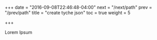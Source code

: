 +++
date = "2016-09-08T22:46:48-04:00"
next = "/next/path"
prev = "/prev/path"
title = "create tyche json"
toc = true
weight = 5

+++

Lorem Ipsum
